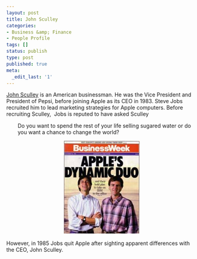 ```yaml
---
layout: post
title: John Sculley
categories:
- Business &amp; Finance
- People Profile
tags: []
status: publish
type: post
published: true
meta:
  _edit_last: '1'
---
```

<a class="vt-p" href="http://en.wikipedia.org/wiki/John_Sculley">John Sculley</a> is an American businessman. He was the Vice President and President of Pepsi, before joining Apple as its CEO in 1983. Steve Jobs recruited him to lead marketing strategies for Apple computers. Before recruiting Sculley,  Jobs is reputed to have asked Sculley
<p style="padding-left: 30px;">Do you want to spend the rest of your life selling sugared water or do you want a chance to change the world?</p>
<p style="text-align: center;"><img class="aligncenter size-full wp-image-940" title="200px-apple-dynamic-duo" src="/img/200px-apple-dynamic-duo.jpg" alt="" width="200" height="245" /></p>
<p style="text-align: left;">However, in 1985 Jobs quit Apple after sighting apparent differences with the CEO, John Sculley.</p>
